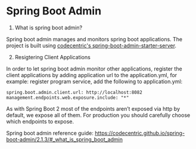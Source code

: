 # Spring Boot Admin
1. What is spring boot admin?

Spring boot admin manages and monitors spring boot applications. The project is built using [codecentric's spring-boot-admin-starter-server](https://github.com/codecentric/spring-boot-admin).

2. Resigtering Client Applications

In order to let spring boot admin monitor other applications, register the client applications by adding application url to the application.yml, for example: 
register program service,
add the following to application.yml:

```
spring.boot.admin.client.url: http://localhost:8082 
management.endpoints.web.exposure.include: "*"
```
As with Spring Boot 2 most of the endpoints aren’t exposed via http by default, we expose all of them. For production you should carefully choose which endpoints to expose.



Spring boot admin reference guide:
https://codecentric.github.io/spring-boot-admin/2.1.3/#_what_is_spring_boot_admin
